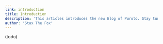 ```yaml
---
link: introduction
title: Introduction
description: 'This articles introduces the new Blog of Puroto. Stay tuned for awesome content!'
author: 'Stax The Fox'
---
```


(todo)